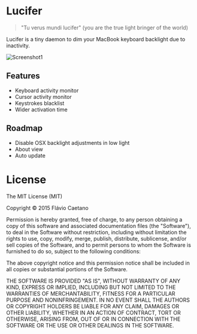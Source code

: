 Lucifer
=======

>  "Tu verus mundi lucifer" (you are the true light bringer of the world)

Lucifer is a tiny daemon to dim your MacBook keyboard backlight due to inactivity. 

![Screenshot1](https://raw.github.com/fjcaetano/Lucifer/master/screen_shot.png)

## Features

- Keyboard activity monitor
- Cursor activity monitor
- Keystrokes blacklist
- Wider activation time

## Roadmap

- Disable OSX backlight adjustments in low light
- About view
- Auto update


# License
The MIT License (MIT)

Copyright © 2015 Flávio Caetano

Permission is hereby granted, free of charge, to any person obtaining a copy
of this software and associated documentation files (the "Software"), to deal
in the Software without restriction, including without limitation the rights
to use, copy, modify, merge, publish, distribute, sublicense, and/or sell
copies of the Software, and to permit persons to whom the Software is
furnished to do so, subject to the following conditions:

The above copyright notice and this permission notice shall be included in all
copies or substantial portions of the Software.

THE SOFTWARE IS PROVIDED "AS IS", WITHOUT WARRANTY OF ANY KIND, EXPRESS OR
IMPLIED, INCLUDING BUT NOT LIMITED TO THE WARRANTIES OF MERCHANTABILITY,
FITNESS FOR A PARTICULAR PURPOSE AND NONINFRINGEMENT. IN NO EVENT SHALL THE
AUTHORS OR COPYRIGHT HOLDERS BE LIABLE FOR ANY CLAIM, DAMAGES OR OTHER
LIABILITY, WHETHER IN AN ACTION OF CONTRACT, TORT OR OTHERWISE, ARISING FROM,
OUT OF OR IN CONNECTION WITH THE SOFTWARE OR THE USE OR OTHER DEALINGS IN THE
SOFTWARE.